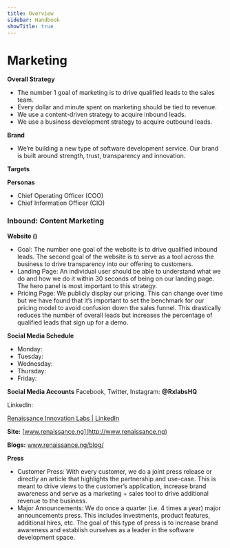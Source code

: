 ```yaml
---
title: Overview
sidebar: Handbook
showTitle: true
---
```


# Marketing

**Overall Strategy**

- The number 1 goal of marketing is to drive qualified leads to the sales team.
- Every dollar and minute spent on marketing should be tied to revenue.
- We use a content-driven strategy to acquire inbound leads.
- We use a business development strategy to acquire outbound leads.

**Brand**

- We’re building a new type of software development service. Our brand is built around strength, trust, transparency and innovation.

**Targets**

**Personas**

- Chief Operating Officer (COO)
- Chief Information Officer (CIO)

### Inbound: Content Marketing

**Website ()**

- Goal: The number one goal of the website is to drive qualified inbound leads. The second goal of the website is to serve as a tool across the business to drive transparency into our offering to customers.
- Landing Page: An individual user should be able to understand what we do and how we do it within 30 seconds of being on our landing page. The hero panel is most important to this strategy.
- Pricing Page: We publicly display our pricing. This can change over time but we have found that it’s important to set the benchmark for our pricing model to avoid confusion down the sales funnel. This drastically reduces the number of overall leads but increases the percentage of qualified leads that sign up for a demo.

**Social Media Schedule**

- Monday:
- Tuesday:
- Wednesday:
- Thursday:
- Friday:

**Social Media Accounts**
Facebook, Twitter, Instagram: **@RxlabsHQ**

LinkedIn: 

[Renaissance Innovation Labs | LinkedIn](http://linkedin.com/company/renaissance-innovation-labs/)

**Site:** [www.renaissance.ng](http://www.renaissance.ng)

**Blogs:** www.renaissance.ng/blog/

**Press**

- Customer Press: With every customer, we do a joint press release or directly an article that highlights the partnership and use-case. This is meant to drive views to the customer’s application, increase brand awareness and serve as a marketing + sales tool to drive additional revenue to the business.
- Major Announcements: We do once a quarter (i.e. 4 times a year) major announcements press. This includes investments, product features, additional hires, etc. The goal of this type of press is to increase brand awareness and establish ourselves as a leader in the software development space.